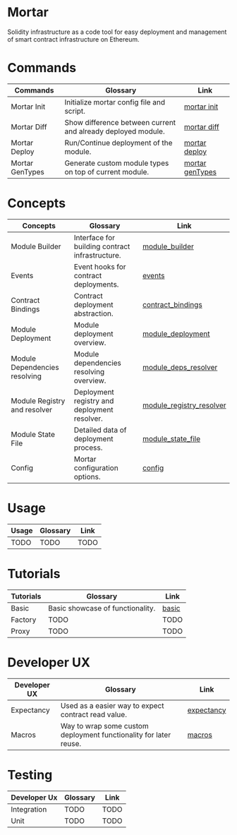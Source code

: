 # Mortar

Solidity infrastructure as a code tool for easy deployment and management of smart contract infrastructure on Ethereum.

# Commands

| Commands                      | Glossary                                                      | Link                                      |
| ----------------------------- | ------------------------------------------------------------- | ----------------------------------------- |
| Mortar Init                   | Initialize mortar config file and script.                     | [mortar init](./commands/init.md)         |
| Mortar Diff                   | Show difference between current and already deployed module.  | [mortar diff](./commands/diff.md)         |
| Mortar Deploy                 | Run/Continue deployment of the module.                        | [mortar deploy](./commands/deploy.md)     |
| Mortar GenTypes               | Generate custom module types on top of current module.        | [mortar genTypes](./commands/genTypes.md) |

# Concepts

| Concepts                      | Glossary    | Link        |
| ----------------------------- | ----------- | ----------- |
| Module Builder                | Interface for building contract infrastructure. | [module_builder](./concepts/module_builder/module_builder.md)                                        |
| Events                        | Event hooks for contract deployments.           | [events](./concepts/module_builder/events.md)                                                        |
| Contract Bindings             | Contract deployment abstraction.                | [contract_bindings](./concepts/module_builder/contract_binding.md)                                   |
| Module Deployment             | Module deployment overview.                     | [module_deployment](./concepts/module_deployment/module_deployment.md)                               |
| Module Dependencies resolving | Module dependencies resolving overview.         | [module_deps_resolver](./concepts/module_deps_resovler/module_deps_resolver.md)                      |
| Module Registry and resolver  | Deployment registry and deployment resolver.    | [module_registry_resolver](./concepts/module_registry_resolver/module_registry_resolver.md)          |
| Module State File             | Detailed data of deployment process.            | [module_state_file](./concepts/module_state_file/module_state_file.md)                               |
| Config                        | Mortar configuration options.                  | [config](./concepts/config.md)                                                                       |

# Usage

| Usage     | Glossary    | Link        |
| --------- | ----------- | ----------- |
| TODO          | TODO       | TODO       |

# Tutorials

| Tutorials | Glossary                          | Link                          |
| --------- | --------------------------------- | ----------------------------- |
| Basic     | Basic showcase of functionality.  | [basic](./tutorial/basic.md)  |
| Factory   | TODO       | TODO       |
| Proxy     | TODO       | TODO       |

# Developer UX

| Developer UX  | Glossary                                                           | Link                                      |
| ------------- | ------------------------------------------------------------------ | ----------------------------------------- |
| Expectancy    | Used as a easier way to expect contract read value.                | [expectancy](./ux/ux.md#Expectancy)       |
| Macros        | Way to wrap some custom deployment functionality for later reuse.  | [macros](./ux/ux.md#Macros)               |

# Testing

| Developer Ux  | Glossary    | Link        |
| ------------- | ----------- | ----------- |
| Integration   | TODO       | TODO       |
| Unit          | TODO       | TODO       |
